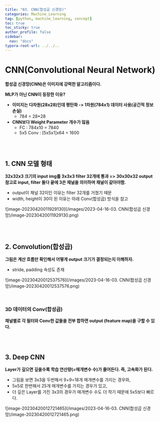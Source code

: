 ```yaml
---
title: "03. CNN(합성곱 신경망)"
categories: Machine_Learning
tag: [python, machine_learning, concept]
toc: true
toc_sticky: true
author_profile: false
sidebar:
  nav: "docs"
typora-root-url: ../../..
---
```




# CNN(Convolutional Neural Network)

**합성곱 신경망(CNN)은 이미지에 강력한 알고리즘이다.**

**MLP가 아닌 CNN이 등장한 이유?**

* **이미지는 다차원(28x28)인데 평탄화 -> 1차원(784x1) 데이터 사용(공간적 정보 손실)** 
  * 784 = 28*28
* **CNN보다 Weight Parameter 개수가 많음**
  * FC : 784x10 = 7840
  * 5x5 Conv : [5x5x1]x64 = 1600

<br><br>

## 1. CNN 모델 형태

**32x32x3 크기의 input img를 3x3x3 filter 32개에 통과 => 30x30x32 output**  
**참고로 input, filter 둘다 끝에 3은 채널을 의미하며 채널이 같아야함.**

* output이 채널 32이인 이유는 filter 32개를 거쳤기 때문
* width, height이 30이 된 이유는 아래 Conv(합성곱) 방식을 참고

![image-20230420011929130](/images/2023-04-16-03. CNN(합성곱 신경망)/image-20230420011929130.png) 

<br><br>

## 2. Convolution(합성곱)

**그림은 계산 흐름만 확인해서 어떻게 output 크기가 결정되는지 이해하자.**

* stride, padding 속성도 존재

![image-20230420012537576](/images/2023-04-16-03. CNN(합성곱 신경망)/image-20230420012537576.png) 

<br>

### 3D 데이터의 Conv(합성곱)

**채널별로 각 필터와 Conv한 값들을 전부 합하면 output (feature map)을 구할 수 있다.**

<br><br>

## 3. Deep CNN

**Layer가 깊으면 깊을수록 학습 연산량(=매개변수 수)가 줄어든다. 즉, 고속화가 된다.**

* 그림을 보면 3x3을 두번해서 9+9=18개 매개변수를 가지는 경우와,
* 5x5로 한번해서 25개 매개변수를 가지는 경우가 있고,
* 더 깊은 Layer를 가진 3x3의 경우가 매개변수 수도 더 작기 때문에 5x5보다 빠르다.

![image-20230420012721465](/images/2023-04-16-03. CNN(합성곱 신경망)/image-20230420012721465.png) 
